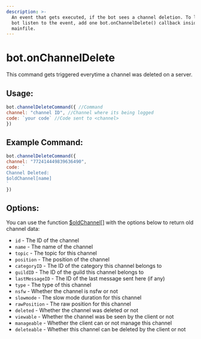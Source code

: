 ```yaml
---
description: >-
  An event that gets executed, if the bot sees a channel deletion. To let the
  bot listen to the event, add one bot.onChannelDelete() callback inside your
  mainfile.
---
```


# bot.onChannelDelete

This command gets triggered everytime a channel was deleted on a server.

## Usage:

```javascript
bot.channelDeleteCommand({ //Command
channel: "channel ID", //Channel where its being logged
code: `your code` //Code sent to <channel>
})
```

## Example Command:

```javascript
bot.channelDeleteCommand({ 
channel: "772414449839636490", 
code: `
Channel Deleted:
$oldChannel[name]
`
})
```

## Options:

You can use the function [$oldChannel\[\]](../functions/usdoldchannel.md) with the options below to return old channel data:

* `id` - The ID of the channel 
* `name` - The name of the channel 
* `topic` - The topic for this channel 
* `position` - The position of the channel 
* `categoryID` - The ID of the category this channel belongs to 
* `guildID` - The ID of the guild this channel belongs to 
* `lastMessageID` - The ID of the last message sent here \(if any\) 
* `type` - The type of this channel 
* `nsfw` - Whether the channel is nsfw or not 
* `slowmode` - The slow mode duration for this channel 
* `rawPosition` - The raw position for this channel 
* `deleted` - Whether the channel was deleted or not 
* `viewable` - Whether the channel was be seen by the client or not 
* `manageable` - Whether the client can or not manage this channel 
* `deleteable` - Whether this channel can be deleted by the client or not

